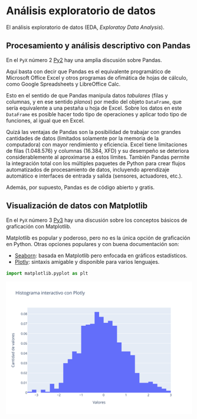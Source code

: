 # Análisis exploratorio de datos

El análisis exploratorio de datos (EDA, *Exploratoy Data Analysis*).

## Procesamiento y análisis descriptivo con Pandas

En el `PyX` número 2 [Py2](https://github.com/fabianabarca/python) hay una amplia discusión sobre Pandas.

Aquí basta con decir que Pandas es el equivalente programático de Microsoft Office Excel y otros programas de ofimática de hojas de cálculo, como Google Spreadsheets y LibreOffice Calc.

Esto en el sentido de que Pandas manipula datos *tabulares* (filas y columnas, y en ese sentido *planos*) por medio del objeto `DataFrame`, que sería equivalente a una pestaña u hoja de Excel. Sobre los datos en este `DataFrame` es posible hacer todo tipo de operaciones y aplicar todo tipo de funciones, al igual que en Excel. 

Quizá las ventajas de Pandas son la posibilidad de trabajar con grandes cantidades de datos (limitados solamente por la memoria de la computadora) con mayor rendimiento y eficiencia. Excel tiene limitaciones de filas (1.048.576) y columnas (16.384, XFD) y su desempeño se deteriora considerablemente al aproximarse a estos límites. También Pandas permite la integración total con los múltiples paquetes de Python para crear flujos automatizados de procesamiento de datos, incluyendo aprendizaje automático e interfaces de entrada y salida (sensores, actuadores, etc.).

Además, por supuesto, Pandas es de código abierto y gratis.

## Visualización de datos con Matplotlib

En el `PyX` número 3 [Py3](https://github.com/fabianabarca/python) hay una discusión sobre los conceptos básicos de graficación con Matplotlib.

Matplotlib es popular y poderoso, pero no es la única opción de graficación en Python. Otras opciones populares y con buena documentación son:

- [Seaborn](https://seaborn.pydata.org/): basada en Matplotlib pero enfocada en gráficos estadísticos.
- [Plotly](https://plotly.com/): sintaxis amigable y disponible para varios lenguajes.

```python
import matplotlib.pyplot as plt
```

![Histograma](images/histograma.svg)
